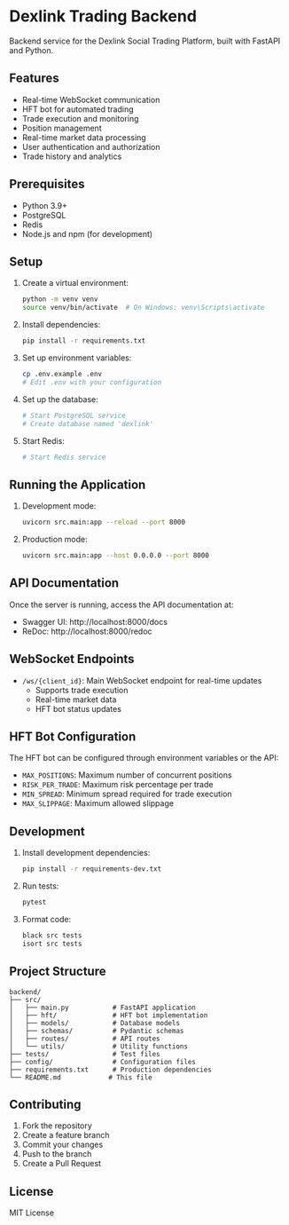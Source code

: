 # Dexlink Trading Backend

Backend service for the Dexlink Social Trading Platform, built with FastAPI and Python.

## Features

- Real-time WebSocket communication
- HFT bot for automated trading
- Trade execution and monitoring
- Position management
- Real-time market data processing
- User authentication and authorization
- Trade history and analytics

## Prerequisites

- Python 3.9+
- PostgreSQL
- Redis
- Node.js and npm (for development)

## Setup

1. Create a virtual environment:
   ```bash
   python -m venv venv
   source venv/bin/activate  # On Windows: venv\Scripts\activate
   ```

2. Install dependencies:
   ```bash
   pip install -r requirements.txt
   ```

3. Set up environment variables:
   ```bash
   cp .env.example .env
   # Edit .env with your configuration
   ```

4. Set up the database:
   ```bash
   # Start PostgreSQL service
   # Create database named 'dexlink'
   ```

5. Start Redis:
   ```bash
   # Start Redis service
   ```

## Running the Application

1. Development mode:
   ```bash
   uvicorn src.main:app --reload --port 8000
   ```

2. Production mode:
   ```bash
   uvicorn src.main:app --host 0.0.0.0 --port 8000
   ```

## API Documentation

Once the server is running, access the API documentation at:
- Swagger UI: http://localhost:8000/docs
- ReDoc: http://localhost:8000/redoc

## WebSocket Endpoints

- `/ws/{client_id}`: Main WebSocket endpoint for real-time updates
  - Supports trade execution
  - Real-time market data
  - HFT bot status updates

## HFT Bot Configuration

The HFT bot can be configured through environment variables or the API:

- `MAX_POSITIONS`: Maximum number of concurrent positions
- `RISK_PER_TRADE`: Maximum risk percentage per trade
- `MIN_SPREAD`: Minimum spread required for trade execution
- `MAX_SLIPPAGE`: Maximum allowed slippage

## Development

1. Install development dependencies:
   ```bash
   pip install -r requirements-dev.txt
   ```

2. Run tests:
   ```bash
   pytest
   ```

3. Format code:
   ```bash
   black src tests
   isort src tests
   ```

## Project Structure

```
backend/
├── src/
│   ├── main.py           # FastAPI application
│   ├── hft/              # HFT bot implementation
│   ├── models/           # Database models
│   ├── schemas/          # Pydantic schemas
│   ├── routes/           # API routes
│   └── utils/            # Utility functions
├── tests/                # Test files
├── config/               # Configuration files
├── requirements.txt      # Production dependencies
└── README.md            # This file
```

## Contributing

1. Fork the repository
2. Create a feature branch
3. Commit your changes
4. Push to the branch
5. Create a Pull Request

## License

MIT License 